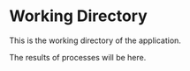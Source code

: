 # Working Directory

This is the working directory of the application.

The results of processes will be here.
